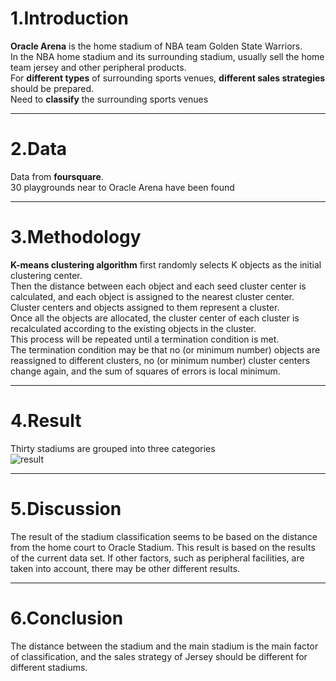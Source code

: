 # 1.Introduction  
**Oracle Arena** is the home stadium of NBA team Golden State Warriors.  
In the NBA home stadium and its surrounding stadium, usually sell the home team jersey and other peripheral products.  
For **different types** of surrounding sports venues, **different sales strategies** should be prepared.  
Need to **classify** the surrounding sports venues

---
# 2.Data

Data from **foursquare**.  
30 playgrounds near to Oracle Arena have been found  

---
# 3.Methodology

**K-means clustering algorithm** first randomly selects K objects as the initial clustering center.  
Then the distance between each object and each seed cluster center is calculated, and each object is assigned to the nearest cluster center.  
Cluster centers and objects assigned to them represent a cluster.   
Once all the objects are allocated, the cluster center of each cluster is recalculated according to the existing objects in the cluster.  
This process will be repeated until a termination condition is met.  
The termination condition may be that no (or minimum number) objects are reassigned to different clusters, no (or minimum number) cluster centers change again, and the sum of squares of errors is local minimum.

---
# 4.Result

Thirty stadiums are grouped into three categories  
![result](https://github.com/zhaoyuanfang/IBMDataScientist/result.jpg)  

---
# 5.Discussion
The result of the stadium classification seems to be based on the distance from the home court to Oracle Stadium. This result is based on the results of the current data set. If other factors, such as peripheral facilities, are taken into account, there may be other different results.  

---
# 6.Conclusion
The distance between the stadium and the main stadium is the main factor of classification, and the sales strategy of Jersey should be different for different stadiums.